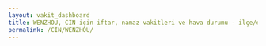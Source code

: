 ```yaml
---
layout: vakit_dashboard
title: WENZHOU, CIN için iftar, namaz vakitleri ve hava durumu - ilçe/eyalet seç
permalink: /CIN/WENZHOU/
---
```


<script type="text/javascript">
  var GLOBAL_COUNTRY = 'CIN';
  var GLOBAL_CITY = 'WENZHOU';
  var GLOBAL_STATE = '';
  var lat = 72;
  var lon = 21;
</script>
